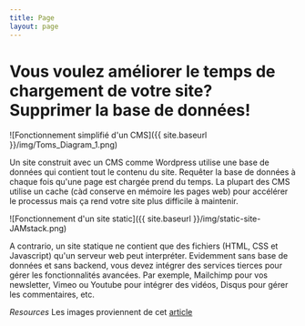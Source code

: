 ```yaml
---
title: Page
layout: page
---
```


# Vous voulez améliorer le temps de chargement de votre site? Supprimer la base de données!


![Fonctionnement simplifié d'un CMS]({{ site.baseurl }}/img/Toms_Diagram_1.png)


Un site construit avec un CMS comme Wordpress utilise une base de données qui contient
tout le contenu du site. Requêter la base de données à chaque fois qu'une page est chargée
prend du temps. La plupart des CMS utilise un cache (càd conserve en mémoire les pages web)
pour accélérer le processus mais ça rend votre site plus difficile à maintenir.


![Fonctionnement d'un site static]({{ site.baseurl }}/img/static-site-JAMstack.png)


A contrario, un site statique ne contient que des fichiers (HTML, CSS et Javascript) qu'un serveur web
peut interpréter. Evidemment sans base de données et sans backend,
vous devez intégrer des services tierces pour gérer les fonctionnalités avancées.
Par exemple, Mailchimp pour vos newsletter, Vimeo ou Youtube pour intégrer des vidéos, Disqus pour gérer les commentaires, etc.


_Resources_
Les images proviennent de cet [article](https://builtvisible.com/go-static-try-jamstack/)
